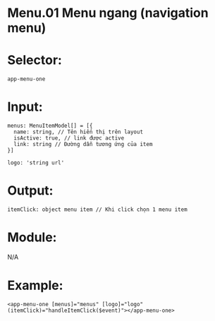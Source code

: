 # Menu.01 Menu ngang (navigation menu)

# Selector:

    app-menu-one

# Input:

    menus: MenuItemModel[] = [{
      name: string, // Tên hiển thị trên layout
      isActive: true, // link được active
      link: string // Đường dẫn tương ứng của item
    }]

    logo: 'string url'

# Output:

    itemClick: object menu item // Khi click chọn 1 menu item

# Module:

N/A

# Example:

    <app-menu-one [menus]="menus" [logo]="logo" (itemClick)="handleItemClick($event)"></app-menu-one>
